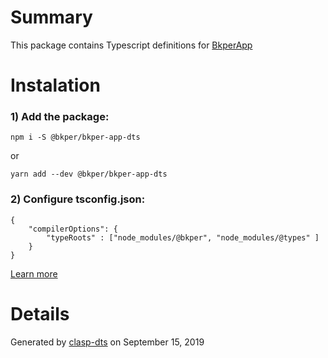 # Summary

This package contains Typescript definitions for [BkperApp](https://bkper.com/api)

# Instalation

### 1) Add the package:

```
npm i -S @bkper/bkper-app-dts
```
or
```
yarn add --dev @bkper/bkper-app-dts
```

### 2) Configure tsconfig.json:

```
{
    "compilerOptions": {
        "typeRoots" : ["node_modules/@bkper", "node_modules/@types" ]
    }
}
```

[Learn more](https://www.typescriptlang.org/docs/handbook/tsconfig-json.html#types-typeroots-and-types)

# Details

Generated by [clasp-dts](https://github.com/maelcaldas/clasp-dts) on September 15, 2019

